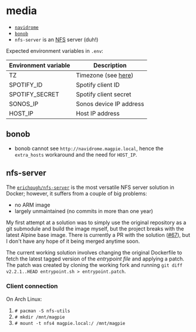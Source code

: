 # media

- [`navidrome`]()
- [`bonob`]()
- `nfs-server` is an [NFS](https://en.wikipedia.org/wiki/Network_File_System) server (duh!)

Expected environment variables in `.env`:

| Environment variable | Description                                                                         |
| -------------------- | ----------------------------------------------------------------------------------- |
| TZ                   | Timezone (see [here](https://en.wikipedia.org/wiki/List_of_tz_database_time_zones)) |
| SPOTIFY\_ID          | Spotify client ID                                                                   |
| SPOTIFY\_SECRET      | Spotify client secret                                                               |
| SONOS\_IP            | Sonos device IP address                                                             |
| HOST\_IP             | Host IP address                                                                     |

## bonob

- bonob cannot see `http://navidrome.magpie.local`, hence the `extra_hosts`
  workaround and the need for `HOST_IP`.

## nfs-server

The [`erichough/nfs-server`](https://github.com/ehough/docker-nfs-server)
is the most versatile NFS server solution in Docker;
however, it suffers from a couple of big problems:

- no ARM image
- largely unmaintained (no commits in more than one year)

My first attempt at a solution was to simply use the original repository
as a git submodule and build the image myself,
but the project breaks with the latest Alpine base image.
There is currently a PR with the solution
([#67](https://github.com/ehough/docker-nfs-server/pull/67)),
but I don't have any hope of it being merged anytime soon.

The current working solution involves changing the original Dockerfile to fetch
the latest tagged version of the _entrypoint file_ and applying a patch.
The patch was created by cloning the working fork and running
`git diff v2.2.1..HEAD entrypoint.sh > entrypoint.patch`.

### Client connection

On Arch Linux:

1. `# pacman -S nfs-utils`
2. `# mkdir /mnt/magpie`
3. `# mount -t nfs4 magpie.local:/ /mnt/magpie`
